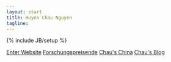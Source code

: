 ```yaml
---
layout: start
title: Huyen Chau Nguyen
tagline: 
---
```

{% include JB/setup %}

[Enter Website](welcome.html)
[Forschungspreisende](http://www.forschungspreisen.de)
[Chau's China](http://chauschina.tumblr.com)
[Chau's Blog](http://chaupow.tumblr.com/)